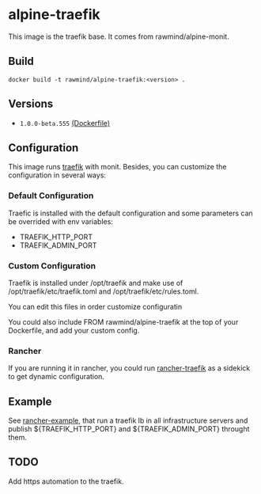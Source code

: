 alpine-traefik 
==============

This image is the traefik base. It comes from rawmind/alpine-monit.

## Build

```
docker build -t rawmind/alpine-traefik:<version> .
```

## Versions

- `1.0.0-beta.555` [(Dockerfile)](https://github.com/rawmind0/alpine-traefik/blob/master/Dockerfile)


## Configuration

This image runs [traefik][traefik] with monit. Besides, you can customize the configuration in several ways:

### Default Configuration

Traefic is installed with the default configuration and some parameters can be overrided with env variables:

- TRAEFIK_HTTP_PORT
- TRAEFIK_ADMIN_PORT

### Custom Configuration

Traefik is installed under /opt/traefik and make use of /opt/traefik/etc/traefik.toml and /opt/traefik/etc/rules.toml.

You can edit this files in order customize configuratin

You could also include FROM rawmind/alpine-traefik at the top of your Dockerfile, and add your custom config.

### Rancher

If you are running it in rancher, you could run [rancher-traefik][rancher-traefik] as a sidekick to get dynamic configuration.


## Example

See [rancher-example][rancher-example], that run a traefik lb in all infrastructure servers and publish ${TRAEFIK_HTTP_PORT} and ${TRAEFIK_ADMIN_PORT} throught them.


## TODO

Add https automation to the traefik.


[traefik]: https://github.com/containous/traefik
[rancher-traefik]: https://hub.docker.com/r/rawmind/rancher-traefik/
[rancher-example]: https://github.com/rawmind0/alpine-traefik/tree/master/rancher
